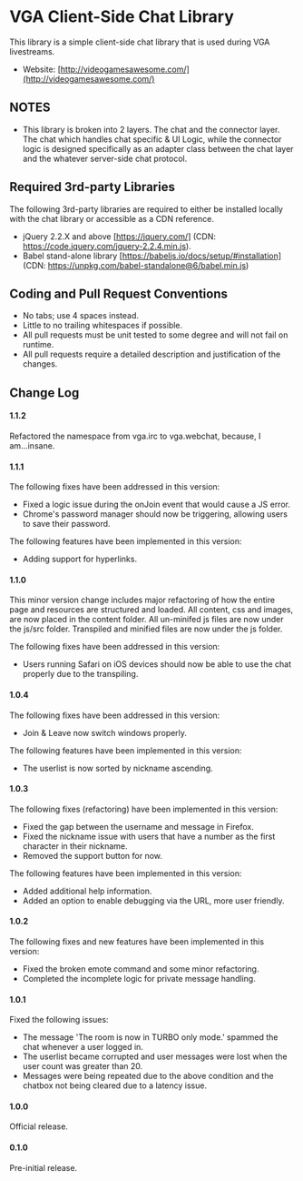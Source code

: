 VGA Client-Side Chat Library
===========

This library is a simple client-side chat library that is used during VGA livestreams.

* Website: [http://videogamesawesome.com/](http://videogamesawesome.com/)

NOTES
-----------

* This library is broken into 2 layers.  The chat and the connector layer.  The chat which handles chat specific & UI Logic, while the connector logic is designed specifically as an adapter class between the chat layer and the whatever server-side chat protocol.

Required 3rd-party Libraries
-----------
The following 3rd-party libraries are required to either be installed locally with the chat library or accessible as a CDN reference.

* jQuery 2.2.X and above [https://jquery.com/] (CDN: https://code.jquery.com/jquery-2.2.4.min.js).
* Babel stand-alone library [https://babeljs.io/docs/setup/#installation] (CDN: https://unpkg.com/babel-standalone@6/babel.min.js)

Coding and Pull Request Conventions
-----------

* No tabs; use 4 spaces instead.
* Little to no trailing whitespaces if possible.
* All pull requests must be unit tested to some degree and will not fail on runtime.
* All pull requests require a detailed description and justification of the changes.

Change Log
-----------

#### 1.1.2
Refactored the namespace from vga.irc to vga.webchat, because, I am...insane.

#### 1.1.1
The following fixes have been addressed in this version:
* Fixed a logic issue during the onJoin event that would cause a JS error.
* Chrome's password manager should now be triggering, allowing users to save their password.

The following features have been implemented in this version:
* Adding support for hyperlinks.

#### 1.1.0
This minor version change includes major refactoring of how the entire page and resources are structured and loaded.  All content, css and images, are now placed in the content folder.  All un-minifed js files are now under the js/src folder.  Transpiled and minified files are now under the js folder.

The following fixes have been addressed in this version:
* Users running Safari on iOS devices should now be able to use the chat properly due to the transpiling.

#### 1.0.4
The following fixes have been addressed in this version:
* Join & Leave now switch windows properly.

The following features have been implemented in this version:
* The userlist is now sorted by nickname ascending.

#### 1.0.3
The following fixes (refactoring) have been implemented in this version:
* Fixed the gap between the username and message in Firefox.
* Fixed the nickname issue with users that have a number as the first character in their nickname.
* Removed the support button for now.

The following features have been implemented in this version:
* Added additional help information.
* Added an option to enable debugging via the URL, more user friendly.

#### 1.0.2
The following fixes and new features have been implemented in this version:
* Fixed the broken emote command and some minor refactoring.
* Completed the incomplete logic for private message handling.

#### 1.0.1
Fixed the following issues:
* The message 'The room is now in TURBO only mode.' spammed the chat whenever a user logged in.
* The userlist became corrupted and user messages were lost when the user count was greater than 20.
* Messages were being repeated due to the above condition and the chatbox not being cleared due to a latency issue.

#### 1.0.0
Official release.

#### 0.1.0
Pre-initial release.
